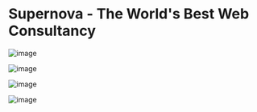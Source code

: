 # Supernova -  The World's Best Web Consultancy

![image](https://github.com/user-attachments/assets/9f8b1ca1-824b-4191-a46b-3bd16338cbf5)

![image](https://github.com/user-attachments/assets/8b212647-abaa-4ebb-a8e8-3f2b21279f7a)

![image](https://github.com/user-attachments/assets/62c350c6-c6f0-45ef-85e3-2cca306a3884)

![image](https://github.com/user-attachments/assets/c0d0e2e1-e77c-40e0-b57a-230c1fa2e634)
